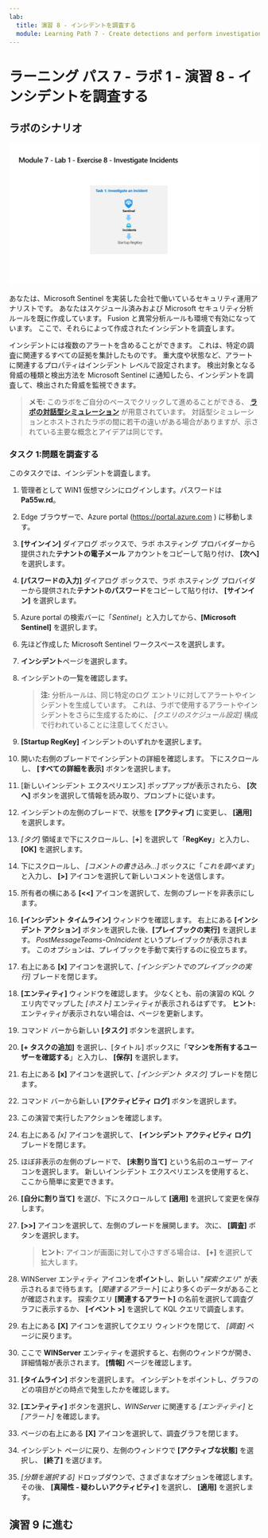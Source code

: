 ```yaml
---
lab:
  title: 演習 8 - インシデントを調査する
  module: Learning Path 7 - Create detections and perform investigations using Microsoft Sentinel
---
```


# ラーニング パス 7 - ラボ 1 - 演習 8 - インシデントを調査する

## ラボのシナリオ

![ラボの概要。](../Media/SC-200-Lab_Diagrams_Mod7_L1_Ex8.png)

あなたは、Microsoft Sentinel を実装した会社で働いているセキュリティ運用アナリストです。 あなたはスケジュール済みおよび Microsoft セキュリティ分析ルールを既に作成しています。 Fusion と異常分析ルールも環境で有効になっています。 ここで、それらによって作成されたインシデントを調査します。

インシデントには複数のアラートを含めることができます。 これは、特定の調査に関連するすべての証拠を集計したものです。 重大度や状態など、アラートに関連するプロパティはインシデント レベルで設定されます。 検出対象となる脅威の種類と検出方法を Microsoft Sentinel に通知したら、インシデントを調査して、検出された脅威を監視できます。

>**メモ:** このラボをご自分のペースでクリックして進めることができる、 **[ラボの対話型シミュレーション](https://mslabs.cloudguides.com/guides/SC-200%20Lab%20Simulation%20-%20Investigate%20incidents)** が用意されています。 対話型シミュレーションとホストされたラボの間に若干の違いがある場合がありますが、示されている主要な概念とアイデアは同じです。 


### タスク 1:問題を調査する

このタスクでは、インシデントを調査します。

1. 管理者として WIN1 仮想マシンにログインします。パスワードは**Pa55w.rd**。  

1. Edge ブラウザーで、Azure portal (https://portal.azure.com ) に移動します。

1. **[サインイン]** ダイアログ ボックスで、ラボ ホスティング プロバイダーから提供された**テナントの電子メール** アカウントをコピーして貼り付け、 **[次へ]** を選択します。

1. **[パスワードの入力]** ダイアログ ボックスで、ラボ ホスティング プロバイダーから提供された**テナントのパスワード**をコピーして貼り付け、 **[サインイン]** を選択します。

1. Azure portal の検索バーに「*Sentinel*」と入力してから、**[Microsoft Sentinel]** を選択します。

1. 先ほど作成した Microsoft Sentinel ワークスペースを選択します。

1. **インシデント**ページを選択します。

1. インシデントの一覧を確認します。

    >**注:**  分析ルールは、同じ特定のログ エントリに対してアラートやインシデントを生成しています。 これは、ラボで使用するアラートやインシデントをさらに生成するために、 *[クエリのスケジュール設定]* 構成で行われていることに注意してください。
  
1. **[Startup RegKey]** インシデントのいずれかを選択します。

1. 開いた右側のブレードでインシデントの詳細を確認します。 下にスクロールし、 **[すべての詳細を表示]** ボタンを選択します。

1. [新しいインシデント エクスペリエンス] ポップアップが表示されたら、 **[次へ]** ボタンを選択して情報を読み取り、プロンプトに従います。

1. インシデントの左側のブレードで、状態を **[アクティブ]** に変更し、 **[適用]** を選択します。

1. *[タグ]* 領域まで下にスクロールし、[**+**] を選択して「**RegKey**」と入力し、**[OK]** を選択します。

1. 下にスクロールし、 *[コメントの書き込み...]* ボックスに「*これを調べます*」と入力し、 **[>]** アイコンを選択して新しいコメントを送信します。

1. 所有者の横にある **[<<]** アイコンを選択して、左側のブレードを非表示にします。

1. **[インシデント タイムライン]** ウィンドウを確認します。 右上にある **[インシデント アクション]** ボタンを選択した後、**[プレイブックの実行]** を選択します。 *PostMessageTeams-OnIncident* というプレイブックが表示されます。 このオプションは、プレイブックを手動で実行するのに役立ちます。

1. 右上にある **[x]** アイコンを選択して、*[インシデントでのプレイブックの実行]* ブレードを閉じます。

1. **[エンティティ]** ウィンドウを確認します。 少なくとも、前の演習の KQL クエリ内でマップした *[ホスト]* エンティティが表示されるはずです。 **ヒント:** エンティティが表示されない場合は、ページを更新します。

1. コマンド バーから新しい **[タスク]** ボタンを選択します。

1. **[+ タスクの追加]** を選択し、[タイトル] ボックスに「**マシンを所有するユーザーを確認する**」と入力し、 **[保存]** を選択します。

1. 右上にある **[x]** アイコンを選択して、*[インシデント タスク]* ブレードを閉じます。

1. コマンド バーから新しい **[アクティビティ ログ]** ボタンを選択します。

1. この演習で実行したアクションを確認します。

1. 右上にある *[x]* アイコンを選択して、 **[インシデント アクティビティ ログ]** ブレードを閉じます。

1. ほぼ非表示の左側のブレードで、 **[未割り当て]** という名前のユーザー アイコンを選択します。 新しいインシデント エクスペリエンスを使用すると、ここから簡単に変更できます。

1. **[自分に割り当て]** を選び、下にスクロールして **[適用]** を選択して変更を保存します。

1. **[>>]** アイコンを選択して、左側のブレードを展開します。 次に、 **[調査]** ボタンを選択します。

    >**ヒント:** アイコンが画面に対して小さすぎる場合は、 **[+]** を選択して拡大します。

1. WINServer エンティティ アイコンを**ポイント**し、新しい "*探索クエリ*" が表示されるまで待ちます。 [*関連するアラート*] により多くのデータがあることが確認されます。 探索クエリ **[関連するアラート]** の名前を選択して調査グラフに表示するか、 **[イベント >]** を選択して KQL クエリで調査します。

1. 右上にある **[X]** アイコンを選択してクエリ ウィンドウを閉じて、 *[調査]* ページに戻ります。

1. ここで **WINServer** エンティティを選択すると、右側のウィンドウが開き、詳細情報が表示されます。 **[情報]** ページを確認します。

1. **[タイムライン]** ボタンを選択します。 インシデントをポイントし、グラフのどの項目がどの時点で発生したかを確認します。

1. **[エンティティ]** ボタンを選択し、*WINServer* に関連する *[エンティティ]* と *[アラート]* を確認します。

1. ページの右上にある **[X]** アイコンを選択して、調査グラフを閉じます。

1. インシデント ページに戻り、左側のウィンドウで **[アクティブな状態]** を選択し、 **[終了]** を選びます。 

1. *[分類を選択する]* ドロップダウンで、さまざまなオプションを確認します。 その後、 **[真陽性 - 疑わしいアクティビティ]** を選択し、 **[適用]** を選択します。

## 演習 9 に進む
